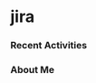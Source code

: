 # jira

### Recent Activities
<!--START_SECTION:activity-->
<!--END_SECTION:activity-->

### About Me
<!-- MYLINKS:START -->
<!-- MYLINKS:END -->
